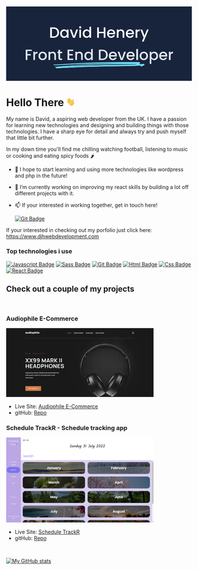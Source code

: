 ![Profile-banner](/images/gitHub-profile-banner.jpg)

# Hello There <img src="images/hi.gif" alt="drawing" width="24"/>

My name is David, a aspiring web developer from the UK. I have a passion for learning new technologies and designing and building things with those technologies. I have a sharp eye for detail and always try and push myself that little bit further.

In my down time you'll find me chilling watching football, listening to music or cooking and eating spicy foods :hot_pepper:

- 🌱 I hope to start learning and using more technologies like wordpress and php in the future!
- 🔭 I’m currently working on improving my react skills by building a lot off different projects with it.
- 📫 If your interested in working together, get in touch here!

  [![Git Badge](https://img.shields.io/badge/LinkedIn-0077B5?&logo=linkedin&logoColor=white)](https://www.linkedin.com/in/david-henery-725458241)


If your interested in checking out my porfolio just click here: https://www.djhwebdevelopment.com

### **Top technologies i use**

[![Javascript Badge](https://img.shields.io/badge/-Javascript-F0DB4F?style=for-the-badge&labelColor=black&logo=javascript&logoColor=F0DB4F)](#)
[![Sass Badge](https://img.shields.io/badge/-Sass-CD6799?style=for-the-badge&labelColor=black&logo=sass&logoColor=CD6799)](#)
[![Git Badge](https://img.shields.io/badge/-Git-DE4C36?style=for-the-badge&labelColor=black&logo=git&logoColor=DE4C36)](#)
[![Html Badge](https://img.shields.io/badge/HTML-E44D26?style=for-the-badge&logo=html5&labelColor=black&logoColor=E44D26)](#)
[![Css Badge](https://img.shields.io/badge/CSS-264DE4?&style=for-the-badge&labelColor=black&logo=css3&logoColor=264DE4)](#)
[![React Badge](https://img.shields.io/badge/REACT-00D8FF?&style=for-the-badge&labelColor=black&logo=react&logoColor=00D8FF)](#)

## Check out a couple of my projects

<br>

### **Audiophile E-Commerce** 
<img src="images/desktop-audiophile.png" alt="Football-Dashboard-Image" width="400px">

* Live Site: [Audiophile E-Commerce](https://audiophile-ecommerce-store.netlify.app/)
* gitHub: [Repo](https://github.com/David-Henery4/Audiophile-Ecommerce-site)


### **Schedule TrackR - Schedule tracking app**
<img src="images/schedule-trackr-desk.png" alt="schedule-trackr-Image" width="400px">

* Live Site: [Schedule TrackR](https://schedule-trackr.netlify.app)
* gitHub: [Repo](https://github.com/David-Henery4/Schedule-TrackR)

<br>

[![My GitHub stats](https://github-readme-stats.vercel.app/api?username=David-Henery4&show_icons=true&bg_color=17243B&text_color=DFE5EC&icon_color=6EDAF1&title_color=6EDAF1&hide=contribs,prs)](https://github.com/David-Henery4/github-readme-stats)

<!--
**DizzlyD/DizzlyD** is a ✨ _special_ ✨ repository because its `README.md` (this file) appears on your GitHub profile.

Here are some ideas to get you started:

- 🔭 I’m currently working on ...
- 🌱 I’m currently learning React and hope to start building my own projects with it soon!
- 👯 I’m looking to collaborate on ...
- 🤔 I’m looking for help with ...
- 💬 Ask me about ...
- 📫 How to reach me: ...
- 😄 Pronouns: ...
- ⚡ Fun fact: ...
-->
